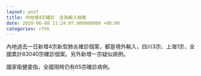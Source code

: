 ```yaml
---
layout: post
title: 內地增4宗確診　全為輸入個案
date: 2020-06-08 11:24:07.000000000 +08:00
categories: rthk
---
```


內地過去一日新增4宗新型肺炎確診個案，都是境外輸入，四川3宗、上海1宗，全國累計83040宗確診個案。另外新增一宗疑似病例。

國家衛健委指，全國現時仍有65宗確診病例。
